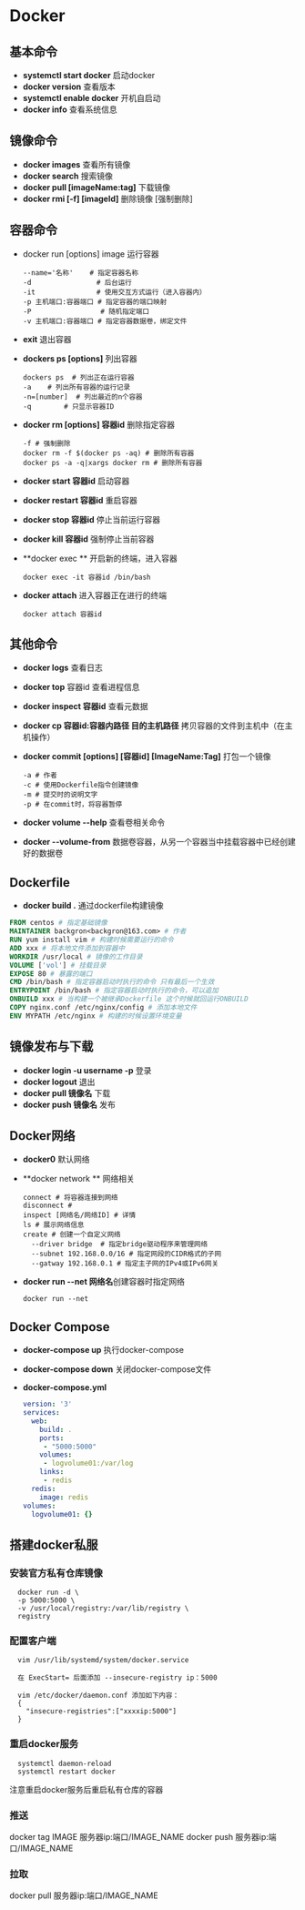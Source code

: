 # Docker

## 基本命令

+ **systemctl start docker**  启动docker
+ **docker version**  查看版本
+ **systemctl enable docker** 开机自启动
+ **docker info** 查看系统信息

##  镜像命令

+ **docker images**  查看所有镜像
+ **docker search** 搜索镜像
+ **docker pull [imageName:tag]** 下载镜像
+ **docker rmi [-f] [imageId]** 删除镜像 [强制删除]

## 容器命令

+ docker run [options]  image 运行容器

  ```shell
  --name='名称'    # 指定容器名称
  -d			    # 后台运行
  -it				# 使用交互方式运行（进入容器内）
  -p 主机端口:容器端口 # 指定容器的端口映射
  -P 				 # 随机指定端口
  -v 主机端口:容器端口 # 指定容器数据卷，绑定文件
  ```

+ **exit** 退出容器

+ **dockers ps [options]** 列出容器

  ```shell
  dockers ps  # 列出正在运行容器
  -a	# 列出所有容器的运行记录
  -n=[number]  # 列出最近的n个容器
  -q		# 只显示容器ID
  ```

+ **docker rm [options] 容器id** 删除指定容器

  ```shell
  -f # 强制删除
  docker rm -f $(docker ps -aq) # 删除所有容器
  docker ps -a -q|xargs docker rm # 删除所有容器
  ```

+ **docker start 容器id** 启动容器

+ **docker restart 容器id** 重启容器

+ **docker stop 容器id** 停止当前运行容器

+ **docker kill 容器id** 强制停止当前容器

+ **docker exec ** 开启新的终端，进入容器

  ```shell
  docker exec -it 容器id /bin/bash
  ```

+ **docker attach** 进入容器正在进行的终端

  ```shell
  docker attach 容器id
  ```

## 其他命令

+ **docker logs** 查看日志

+ **docker top** 容器id 查看进程信息

+ **docker inspect 容器id** 查看元数据

+ **docker cp 容器id:容器内路径 目的主机路径** 拷贝容器的文件到主机中（在主机操作）

+ **docker commit [options] [容器id] [ImageName:Tag]** 打包一个镜像

  ```shell
  -a # 作者
  -c # 使用Dockerfile指令创建镜像
  -m # 提交时的说明文字
  -p # 在commit时，将容器暂停
  ```

+ **docker volume --help** 查看卷相关命令

+ **docker --volume-from** 数据卷容器，从另一个容器当中挂载容器中已经创建好的数据卷

## Dockerfile

+ **docker build .**    通过dockerfile构建镜像

```dockerfile
FROM centos # 指定基础镜像
MAINTAINER backgron<backgron@163.com> # 作者
RUN yum install vim # 构建时候需要运行的命令
ADD xxx # 将本地文件添加到容器中
WORKDIR /usr/local # 镜像的工作目录
VOLUME ['vol'] # 挂载目录
EXPOSE 80 # 暴露的端口
CMD /bin/bash # 指定容器启动时执行的命令 只有最后一个生效
ENTRYPOINT /bin/bash # 指定容器启动时执行的命令，可以追加
ONBUILD xxx # 当构建一个被继承Dockerfile 这个时候就回运行ONBUILD
COPY nginx.conf /etc/nginx/config # 添加本地文件
ENV MYPATH /etc/nginx # 构建的时候设置环境变量
```

## 镜像发布与下载

+ **docker login -u username -p** 登录
+ **docker logout** 退出
+ **docker pull 镜像名** 下载
+ **docker push 镜像名** 发布

## Docker网络

+ **docker0** 默认网络

+ **docker network ** 网络相关

  ```shell
  connect # 将容器连接到网络
  disconnect # 
  inspect [网络名/网络ID] # 详情
  ls # 展示网络信息
  create # 创建一个自定义网络
  	--driver bridge  # 指定bridge驱动程序来管理网络
  	--subnet 192.168.0.0/16 # 指定网段的CIDR格式的子网
  	--gatway 192.168.0.1 # 指定主子网的IPv4或IPv6网关
  ```

+ **docker run --net 网络名**创建容器时指定网络

  ```shell
  docker run --net 
  ```

## Docker Compose

+ **docker-compose up** 执行docker-compose

+ **docker-compose down** 关闭docker-compose文件

+ **docker-compose.yml**

  ```yaml
  version: '3'
  services:
    web:
      build: .
      ports:
       - "5000:5000"
      volumes:
       - logvolume01:/var/log
      links:
       - redis
    redis:
      image: redis
  volumes:
    logvolume01: {}
  ```

  


## 搭建docker私服

### 安装官方私有仓库镜像
```shell
  docker run -d \
  -p 5000:5000 \
  -v /usr/local/registry:/var/lib/registry \
  registry
```
### 配置客户端
``` shell
  vim /usr/lib/systemd/system/docker.service

  在 ExecStart= 后面添加 --insecure-registry ip：5000

  vim /etc/docker/daemon.conf 添加如下内容：
  {
    "insecure-registries":["xxxxip:5000"]
  }
```
### 重启docker服务
```shell
  systemctl daemon-reload
  systemctl restart docker
```
注意重启docker服务后重启私有仓库的容器

### 推送
docker tag IMAGE 服务器ip:端口/IMAGE_NAME
docker push 服务器ip:端口/IMAGE_NAME

### 拉取
docker pull 服务器ip:端口/IMAGE_NAME